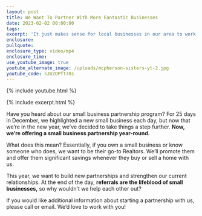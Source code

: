 ```yaml
---
layout: post
title: We Want To Partner With More Fantastic Businesses
date: 2023-02-02 00:00:00
tags:
excerpt: 'It just makes sense for local businesses in our area to work together. '
enclosure:
pullquote:
enclosure_type: video/mp4
enclosure_time:
use_youtube_image: true
youtube_alternate_image: /uploads/mcpherson-sisters-yt-2.jpg
youtube_code: sJUZOPfT78s
---
```

{% include youtube.html %}

{% include excerpt.html %}

Have you heard about our small business partnership program? For 25 days in December, we highlighted a new small business each day, but now that we’re in the new year, we’ve decided to take things a step further. **Now, we’re offering a small business partnership year-round.&nbsp;**

What does this mean? Essentially, if you own a small business or know someone who does, we want to be their go-to Realtors. We’ll promote them and offer them significant savings whenever they buy or sell a home with us.&nbsp;

This year, we want to build new partnerships and strengthen our current relationships. At the end of the day, **referrals are the lifeblood of small businesses,** so why wouldn’t we help each other out?

If you would like additional information about starting a partnership with us, please call or email. We’d love to work with you!